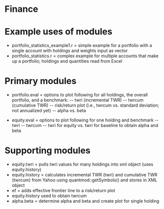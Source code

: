 # Finance

# Example uses of modules
- portfolio_statistics_example1.r = simple example for a portfolio with a single account with holdings and weights input as vector
- portfolio_statistics.r          = complex example for multiple accounts that make up a portfolio; holdings and quantities read from Excel

# Primary modules
- portfolio.eval = options to plot following for all holdings, the overall portfolio, and a benchmark:
-- twri (incremental TWR)
-- twrcum (cumulative TWR)
-- risk/return plot (i.e., twrcum vs. standard deviation; not annualized yet)
-- alpha vs. beta

- equity.eval = options to plot following for one holding and benchmark
-- twri 
-- twrcum
-- twri for equity vs. twri for baseline to obtain alpha and beta


# Supporting modules
- equity.twri = pulls twri values for many holdings into xml object (uses equity.history)
- equity.history = calculates incremental TWR (twri) and cumulative TWR (twrcum) from Yahoo using quantmod::getSymbols() and stores in XML object
- ef = adds effective frontier line to a risk/return plot
- equity.history used to obtain twrcum
- alpha.beta = determine alpha and beta and create plot for single holding
